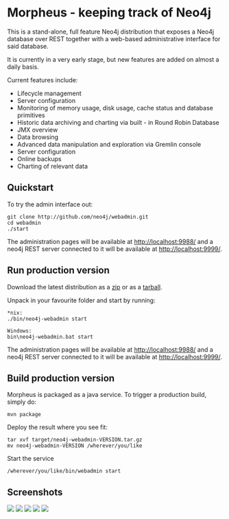 Morpheus - keeping track of Neo4j
=================================

This is a stand-alone, 
full feature Neo4j distribution that exposes a Neo4j database over 
REST together with a web-based administrative interface for said database.

It is currently in a very early stage, but new features are added on almost a daily basis.

Current features include:

<ul>
    <li>Lifecycle management</li>
    <li>Server configuration</li>
    <li>Monitoring of memory usage, disk usage, cache status and database primitives</li>
    <li>Historic data archiving and charting via built - in Round Robin Database</li>
    <li>JMX overview</li>
    <li>Data browsing</li>
    <li>Advanced data manipulation and exploration via Gremlin console</li>
    <li>Server configuration</li>
    <li>Online backups</li>
    <li>Charting of relevant data</li>
</ul>

Quickstart
------------
To try the admin interface out:

	git clone http://github.com/neo4j/webadmin.git
	cd webadmin
	./start
	
The administration pages will be available at <a href="http://localhost:9988/">http://localhost:9988/</a> and a neo4j REST server connected to it will be available at <a href="http://localhost:9999/">http://localhost:9999/</a>.

Run production version
--------------------------

Download the latest distribution as a <a href="http://m2.neo4j.org/org/neo4j/neo4j-webadmin/0.0.1-SNAPSHOT/neo4j-webadmin-0.0.1-SNAPSHOT.zip">zip</a> or as a <a href="http://m2.neo4j.org/org/neo4j/neo4j-webadmin/0.0.1-SNAPSHOT/neo4j-webadmin-0.0.1-SNAPSHOT.tar.gz">tarball</a>.

Unpack in your favourite folder and start by running:

    *nix:
    ./bin/neo4j-webadmin start
    
    Windows:
    bin\neo4j-webadmin.bat start
    
The administration pages will be available at <a href="http://localhost:9988/">http://localhost:9988/</a> and a neo4j REST server connected to it will be available at <a href="http://localhost:9999/">http://localhost:9999/</a>.

Build production version
------------------------
Morpheus is packaged as a java service. To trigger a production build, simply do:

	mvn package
	
Deploy the result where you see fit:

	tar xvf target/neo4j-webadmin-VERSION.tar.gz
	mv neo4j-webadmin-VERSION /wherever/you/like
	
Start the service

	/wherever/you/like/bin/webadmin start
	
	
Screenshots 
-----------

<a href="http://github.com/neo4j/webadmin/raw/master/src/main/screenshots/dashboard.jpg"><img src="http://github.com/neo4j/webadmin/raw/master/src/main/screenshots/dashboard-small.jpg" /></a>
<a href="http://github.com/neo4j/webadmin/raw/master/src/main/screenshots/data.jpg"><img src="http://github.com/neo4j/webadmin/raw/master/src/main/screenshots/data-small.jpg" /></a>
<a href="http://github.com/neo4j/webadmin/raw/master/src/main/screenshots/gremlin.jpg"><img src="http://github.com/neo4j/webadmin/raw/master/src/main/screenshots/gremlin-small.jpg" /></a>
<a href="http://github.com/neo4j/webadmin/raw/master/src/main/screenshots/settings.jpg"><img src="http://github.com/neo4j/webadmin/raw/master/src/main/screenshots/settings-small.jpg" /></a>
<a href="http://github.com/neo4j/webadmin/raw/master/src/main/screenshots/backup.jpg"><img src="http://github.com/neo4j/webadmin/raw/master/src/main/screenshots/backup-small.jpg" /></a>
